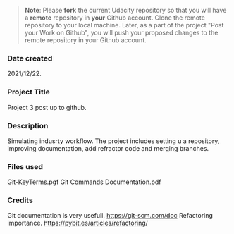 >**Note**: Please **fork** the current Udacity repository so that you will have a **remote** repository in **your** Github account. Clone the remote repository to your local machine. Later, as a part of the project "Post your Work on Github", you will push your proposed changes to the remote repository in your Github account.

### Date created
2021/12/22.

### Project Title
Project 3 post up to github.

### Description
Simulating indusrty workflow. The project includes setting u a repository, improving documentation, add refractor code and merging branches.

### Files used
Git-KeyTerms.pgf
Git Commands Documentation.pdf

### Credits
Git documentation is very usefull. https://git-scm.com/doc
Refactoring importance. https://pybit.es/articles/refactoring/

